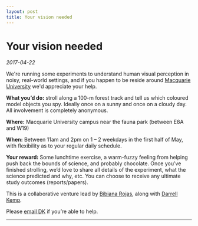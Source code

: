```yaml
---
layout: post
title: Your vision needed
---
```


# Your vision needed
*2017-04-22*

We're running some experiments to understand human visual perception in noisy, real-world settings, and if you happen to be reside around [Macquarie University](ww.mq.edu.au) we'd appreciate your help.

**What you’d do:** stroll along a 100-m forest track and tell us which coloured model objects you spy. Ideally once on a sunny and once on a cloudy day. All involvement is completely anonymous.

**Where:** Macquarie University campus near the fauna park (between E8A and W19)

**When:** Between 11am and 2pm on 1 – 2 weekdays in the first half of May, with flexibility as to your regular daily schedule.

**Your reward:** Some lunchtime exercise, a warm-fuzzy feeling from helping push back the bounds of science, and probably chocolate. Once you’ve finished strolling, we’d love to share all details of the experiment, what the science predicted and why, etc. You can choose to receive any ultimate study outcomes (reports/papers).

This is a collaborative venture lead by [Bibiana Rojas](https://bibianarojas.co), along with [Darrell Kemp](http://www.evolutionaryecologymq.com).

Please [email DK](mailto:darrell.kemp@mq.edu.au) if you’re able to help.

---------------------------------------------------------------------------------